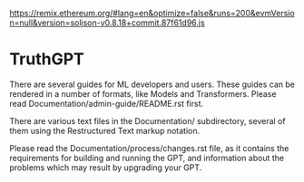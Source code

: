 https://remix.ethereum.org/#lang=en&optimize=false&runs=200&evmVersion=null&version=soljson-v0.8.18+commit.87f61d96.js

TruthGPT
============

There are several guides for ML developers and users. These guides can
be rendered in a number of formats, like Models and Transformers. Please read
Documentation/admin-guide/README.rst first.

There are various text files in the Documentation/ subdirectory,
several of them using the Restructured Text markup notation.

Please read the Documentation/process/changes.rst file, as it contains the
requirements for building and running the GPT, and information about
the problems which may result by upgrading your GPT.
